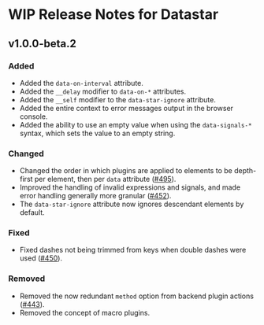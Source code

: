 # WIP Release Notes for Datastar

## v1.0.0-beta.2

### Added

- Added the `data-on-interval` attribute.
- Added the `__delay` modifier to `data-on-*` attributes.
- Added the `__self` modifier to the `data-star-ignore` attribute.
- Added the entire context to error messages output in the browser console.
- Added the ability to use an empty value when using the `data-signals-*` syntax, which sets the value to an empty string.

### Changed

- Changed the order in which plugins are applied to elements to be depth-first per element, then per `data` attribute ([#495](https://github.com/starfederation/datastar/issues/495)).
- Improved the handling of invalid expressions and signals, and made error handling generally more granular ([#452](https://github.com/starfederation/datastar/issues/452)).
- The `data-star-ignore` attribute now ignores descendant elements by default.

### Fixed

- Fixed dashes not being trimmed from keys when double dashes were used ([#450](https://github.com/starfederation/datastar/issues/450)).

### Removed

- Removed the now redundant `method` option from backend plugin actions ([#443](https://github.com/starfederation/datastar/issues/443)).
- Removed the concept of macro plugins.